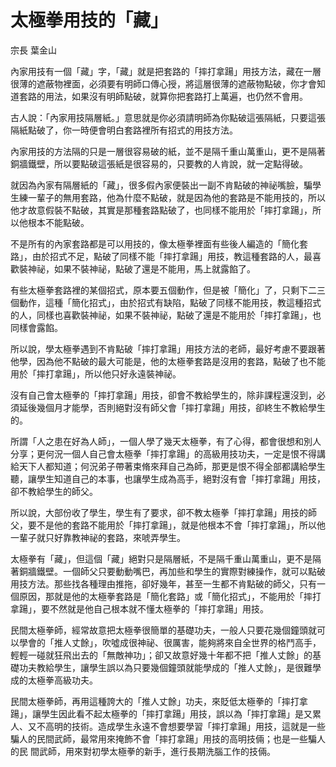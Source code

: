 # 太極拳用技的「藏」

宗長
葉金山

內家用技有一個「藏」字，「藏」就是把套路的「摔打拿踼」用技方法，藏在一層很薄的遮蔽物裡面，必須要有明師口傳心授，將這層很薄的遮蔽物點破，你才會知道套路的用法，如果沒有明師點破，就算你把套路打上萬遍，也仍然不會用。

古人說：「內家用技隔層紙。」意思就是你必須請明師為你點破這張隔紙，只要這張隔紙點破了，你一時便會明白套路裡所有招式的用技方法。

內家用技的方法隔的只是一層很容易破的紙，並不是隔千重山萬重山，更不是隔著銅牆鐵壁，所以要點破這張紙是很容易的，只要教的人肯說，就一定點得破。

就因為內家有隔層紙的「藏」，很多假內家便裝出一副不肯點破的神祕嘴臉，騙學生練一輩子的無用套路，他為什麼不點破，就是因為他的套路是不能用技的，所以他才故意假裝不點破，其實是那種套路點破了，也同樣不能用於「摔打拿踼」，所以他根本不能點破。

不是所有的內家套路都是可以用技的，像太極拳裡面有些後人編造的「簡化套路」，由於招式不足，點破了同樣不能「摔打拿踼」用技，教這種套路的人，最喜歡裝神祕，如果不裝神祕，點破了還是不能用，馬上就露餡了。

有些太極拳套路裡的某個招式，原本要五個動作，但是被「簡化」了，只剩下二三個動作，這種「簡化招式」，由於招式有缺陷，點破了同樣不能用技，教這種招式的人，同樣也喜歡裝神祕，如果不裝神祕，點破了還是不能用於「摔打拿踼」，也同樣會露餡。

所以說，學太極拳遇到不肯點破「摔打拿踼」用技方法的老師，最好考慮不要跟著他學，因為他不點破的最大可能是，他的太極拳套路是沒用的套路，點破了也不能用於「摔打拿踼」，所以他只好永遠裝神祕。

沒有自己會太極拳的「摔打拿踼」用技，卻會不教給學生的，除非課程還沒到，必須延後幾個月才能學，否則絕對沒有師父會「摔打拿踼」用技，卻終生不教給學生的。

所謂「人之患在好為人師」，一個人學了幾天太極拳，有了心得，都會很想和別人分享；更何況一個人自己會太極拳「摔打拿踼」的高級用技功夫，一定是恨不得講 給天下人都知道；何況弟子帶著束脩來拜自己為師，那更是恨不得全部都講給學生聽，讓學生知道自己的本事，也讓學生成為高手，絕對沒有會「摔打拿踼」用技， 卻不教給學生的師父。

所以說，大部份收了學生，學生有了要求，卻不教太極拳「摔打拿踼」用技的師父，要不是他的套路不能用於「摔打拿踼」，就是他根本不會「摔打拿踼」，所以他一輩子就只好靠教神祕的套路，來唬弄學生。

太極拳有「藏」，但這個「藏」絕對只是隔層紙，不是隔千重山萬重山，更不是隔著銅牆鐵壁。一個師父只要動動嘴巴，再加些和學生的實際對練操作，就可以點破用技方法。那些找各種理由推拖，卻好幾年，甚至一生都不肯點破的師父，只有一個原因，那就是他的太極拳套路是「簡化套路」或「簡化招式」，不能用於「摔打拿踼」，要不然就是他自己根本就不懂太極拳的「摔打拿踼」用技。

民間太極拳師，經常故意把太極拳很簡單的基礎功夫，一般人只要花幾個鐘頭就可以學會的「推人丈餘」，吹噓成很神祕、很厲害，能夠將來自全世界的格鬥高手，輕輕一碰就狂飛出去的「無敵神功」；卻又故意好幾十年都不把「推人丈餘」的基礎功夫教給學生，讓學生誤以為只要幾個鐘頭就能學成的「推人丈餘」，是很難學 成的太極拳高級功夫。

民間太極拳師，再用這種誇大的「推人丈餘」功夫，來貶低太極拳的「摔打拿踼」，讓學生因此看不起太極拳的「摔打拿踼」用技，誤以為「摔打拿踼」是又累人、又不高明的技術。造成學生永遠不會想要學習「摔打拿踼」用技，這就是一些騙人的民間武師，最常用來掩飾不會「摔打拿踼」用技的高明技倆；也是一些騙人的民 間武師，用來對初學太極拳的新手，進行長期洗腦工作的技倆。